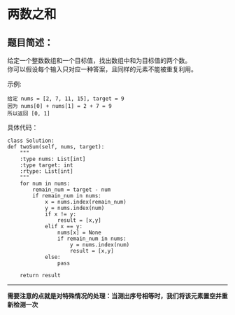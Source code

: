 # 两数之和
## 题目简述：
给定一个整数数组和一个目标值，找出数组中和为目标值的两个数。  
你可以假设每个输入只对应一种答案，且同样的元素不能被重复利用。  

示例:  

    给定 nums = [2, 7, 11, 15], target = 9
    因为 nums[0] + nums[1] = 2 + 7 = 9
    所以返回 [0, 1]


具体代码：  

    class Solution:
    def twoSum(self, nums, target):
        """
        :type nums: List[int]
        :type target: int
        :rtype: List[int]
        """
        for num in nums:
            remain_num = target - num
            if remain_num in nums:
                x = nums.index(remain_num)
                y = nums.index(num)
                if x != y:
                    result = [x,y]
                elif x == y:
                    nums[x] = None
                    if remain_num in nums:
                        y = nums.index(num)
                        result = [x,y]
                else:
                    pass
                
        return result
---
**需要注意的点就是对特殊情况的处理：当测出序号相等时，我们将该元素置空并重新检测一次**

